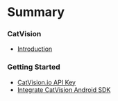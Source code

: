 # Summary

### CatVision

* [Introduction](/README.md)

### Getting Started

* [CatVision.io API Key](CatVision.io.md)
* [Integrate CatVision Android SDK](/CatVisionAndroidSDK.md)



